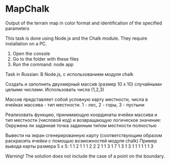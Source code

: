 # MapChalk
Output of the terrain map in color format and identification of the specified parameters

This task is done using Node.js and the Chalk module. They require installation on a PC.

1. Open the console
2. Go to the folder with these files
3. Run the command: node app

Task in Russian:
В Node.js, c использованием модуля chalk

Создать и заполнить двухмерный массив (размер 10 x 10) случайными целыми числами.
Использовать числа (1,2,3)

Массив представляет собой условную карту местности, числа в ячейках массива - тип местности.
1 - лес,
2 - горы,
3 - пустыни

Реализовать функцию, принимающую координаты ячейки массива и тип местности (числовой код) и возвращающую логическое значение:
Окружена ли заданная точка заданным типом местности полностью

Вывести на экран сгенерированную карту (соответствующим образом раскрасить ячейки с помощью возможностей модуля chalk)
Пример вывода карты размера 5 х 5:
1 1 2 1 1
1 2 2 2 1
1 3 1 7 1
3 1 3 1 1
1 1 1 1 3

Warning!
The solution does not include the case of a point on the boundary.
